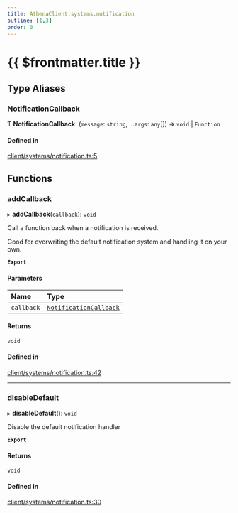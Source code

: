 ```yaml
---
title: AthenaClient.systems.notification
outline: [1,3]
order: 0
---
```


# {{ $frontmatter.title }}


## Type Aliases

### NotificationCallback

Ƭ **NotificationCallback**: (`message`: `string`, ...`args`: `any`[]) => `void` \| `Function`

#### Defined in

[client/systems/notification.ts:5](https://github.com/Stuyk/altv-athena/blob/9c488f0/src/core/client/systems/notification.ts#L5)

## Functions

### addCallback

▸ **addCallback**(`callback`): `void`

Call a function back when a notification is received.

Good for overwriting the default notification system and handling it on your own.

**`Export`**

#### Parameters

| Name | Type |
| :------ | :------ |
| `callback` | [`NotificationCallback`](client_systems_notification.md#NotificationCallback) |

#### Returns

`void`

#### Defined in

[client/systems/notification.ts:42](https://github.com/Stuyk/altv-athena/blob/9c488f0/src/core/client/systems/notification.ts#L42)

___

### disableDefault

▸ **disableDefault**(): `void`

Disable the default notification handler

**`Export`**

#### Returns

`void`

#### Defined in

[client/systems/notification.ts:30](https://github.com/Stuyk/altv-athena/blob/9c488f0/src/core/client/systems/notification.ts#L30)
